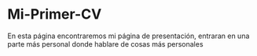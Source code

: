 # Mi-Primer-CV
En esta página encontraremos mi página de presentación, entraran en una parte más personal donde hablare de cosas más personales

